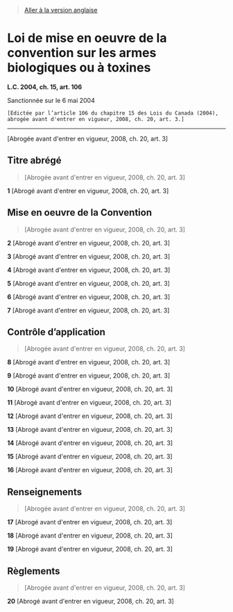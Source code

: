 > [Aller à la version anglaise](/en/Acts/Statutes%20of%20Canada/2004/c.%2015,%20art.%20106.md)

# Loi de mise en oeuvre de la convention sur les armes biologiques ou à toxines

**L.C. 2004, ch. 15, art. 106**


Sanctionnée sur le 6 mai 2004

```
[Édictée par l’article 106 du chapitre 15 des Lois du Canada (2004), abrogée avant d'entrer en vigueur, 2008, ch. 20, art. 3.]
```
----------


[Abrogée avant d'entrer en vigueur, 2008, ch. 20, art. 3]



## Titre abrégé
> [Abrogée avant d'entrer en vigueur, 2008, ch. 20, art. 3]



**1** [Abrogé avant d'entrer en vigueur, 2008, ch. 20, art. 3]




## Mise en oeuvre de la Convention
> [Abrogée avant d'entrer en vigueur, 2008, ch. 20, art. 3]



**2** [Abrogé avant d'entrer en vigueur, 2008, ch. 20, art. 3]



**3** [Abrogé avant d'entrer en vigueur, 2008, ch. 20, art. 3]



**4** [Abrogé avant d'entrer en vigueur, 2008, ch. 20, art. 3]



**5** [Abrogé avant d'entrer en vigueur, 2008, ch. 20, art. 3]



**6** [Abrogé avant d'entrer en vigueur, 2008, ch. 20, art. 3]



**7** [Abrogé avant d'entrer en vigueur, 2008, ch. 20, art. 3]




## Contrôle d’application
> [Abrogée avant d'entrer en vigueur, 2008, ch. 20, art. 3]



**8** [Abrogé avant d'entrer en vigueur, 2008, ch. 20, art. 3]



**9** [Abrogé avant d'entrer en vigueur, 2008, ch. 20, art. 3]



**10** [Abrogé avant d'entrer en vigueur, 2008, ch. 20, art. 3]



**11** [Abrogé avant d'entrer en vigueur, 2008, ch. 20, art. 3]



**12** [Abrogé avant d'entrer en vigueur, 2008, ch. 20, art. 3]



**13** [Abrogé avant d'entrer en vigueur, 2008, ch. 20, art. 3]



**14** [Abrogé avant d'entrer en vigueur, 2008, ch. 20, art. 3]



**15** [Abrogé avant d'entrer en vigueur, 2008, ch. 20, art. 3]



**16** [Abrogé avant d'entrer en vigueur, 2008, ch. 20, art. 3]




## Renseignements
> [Abrogée avant d'entrer en vigueur, 2008, ch. 20, art. 3]



**17** [Abrogé avant d'entrer en vigueur, 2008, ch. 20, art. 3]



**18** [Abrogé avant d'entrer en vigueur, 2008, ch. 20, art. 3]



**19** [Abrogé avant d'entrer en vigueur, 2008, ch. 20, art. 3]




## Règlements
> [Abrogée avant d'entrer en vigueur, 2008, ch. 20, art. 3]



**20** [Abrogé avant d'entrer en vigueur, 2008, ch. 20, art. 3]


